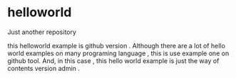 # helloworld
Just another repository

this helloworld example is github version .
Although there are a lot of hello world examples on many programing language , this is use example one on github tool.
And, in this case , this hello world example is just the way of contents version admin .
